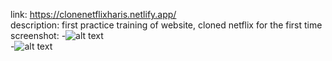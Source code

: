 link: https://clonenetflixharis.netlify.app/  
description: first practice training of website, cloned netflix for the first time  
screenshot: -![alt text](https://github.com/harisarr/netflix-clone/edit/master/assets/netflixtrainee.png)  
-![alt text](https://github.com/harisarr/netflix-clone/edit/master/assets/netflixtrainee2.png)  

